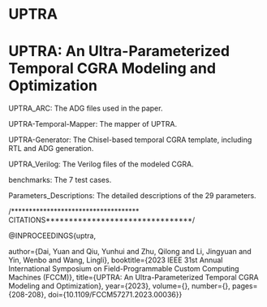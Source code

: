 # UPTRA
UPTRA:  An Ultra-Parameterized Temporal CGRA Modeling and Optimization
=======================

UPTRA_ARC: The ADG files used in the paper.

UPTRA-Temporal-Mapper: The mapper of UPTRA.

UPTRA-Generator: The Chisel-based temporal CGRA template, including RTL and ADG generation.

UPTRA_Verilog: The Verilog files of the modeled CGRA.

benchmarks: The 7 test cases.

Parameters_Descriptions: The detailed descriptions of the 29 parameters.



/************************************ CITATIONS********************************/

@INPROCEEDINGS{uptra,

  author={Dai, Yuan and Qiu, Yunhui and Zhu, Qilong and Li, Jingyuan and Yin, Wenbo and Wang, Lingli},
  booktitle={2023 IEEE 31st Annual International Symposium on Field-Programmable Custom Computing Machines (FCCM)}, 
  title={UPTRA: An Ultra-Parameterized Temporal CGRA Modeling and Optimization}, 
  year={2023},
  volume={},
  number={},
  pages={208-208},
  doi={10.1109/FCCM57271.2023.00036}}
